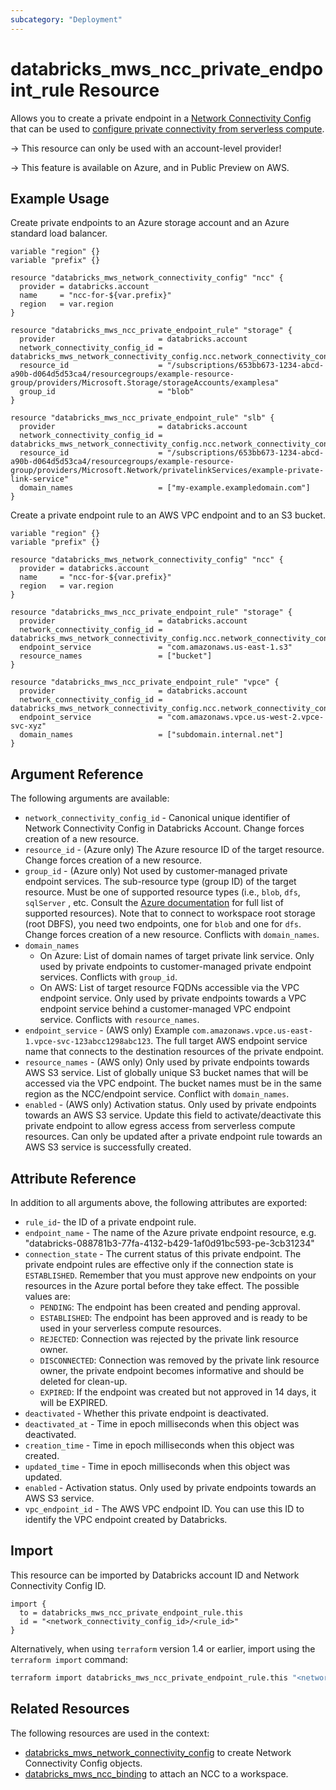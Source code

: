 ```yaml
---
subcategory: "Deployment"
---
```

# databricks_mws_ncc_private_endpoint_rule Resource

Allows you to create a private endpoint in a [Network Connectivity Config](mws_network_connectivity_config.md) that can be used to [configure private connectivity from serverless compute](https://learn.microsoft.com/en-us/azure/databricks/security/network/serverless-network-security/serverless-private-link).

-> This resource can only be used with an account-level provider!

-> This feature is available on Azure, and in Public Preview on AWS.

## Example Usage

Create private endpoints to an Azure storage account and an Azure standard load balancer.

```hcl
variable "region" {}
variable "prefix" {}

resource "databricks_mws_network_connectivity_config" "ncc" {
  provider = databricks.account
  name     = "ncc-for-${var.prefix}"
  region   = var.region
}

resource "databricks_mws_ncc_private_endpoint_rule" "storage" {
  provider                       = databricks.account
  network_connectivity_config_id = databricks_mws_network_connectivity_config.ncc.network_connectivity_config_id
  resource_id                    = "/subscriptions/653bb673-1234-abcd-a90b-d064d5d53ca4/resourcegroups/example-resource-group/providers/Microsoft.Storage/storageAccounts/examplesa"
  group_id                       = "blob"
}

resource "databricks_mws_ncc_private_endpoint_rule" "slb" {
  provider                       = databricks.account
  network_connectivity_config_id = databricks_mws_network_connectivity_config.ncc.network_connectivity_config_id
  resource_id                    = "/subscriptions/653bb673-1234-abcd-a90b-d064d5d53ca4/resourcegroups/example-resource-group/providers/Microsoft.Network/privatelinkServices/example-private-link-service"
  domain_names                   = ["my-example.exampledomain.com"]
}

```

Create a private endpoint rule to an AWS VPC endpoint and to an S3 bucket.

```hcl
variable "region" {}
variable "prefix" {}

resource "databricks_mws_network_connectivity_config" "ncc" {
  provider = databricks.account
  name     = "ncc-for-${var.prefix}"
  region   = var.region
}

resource "databricks_mws_ncc_private_endpoint_rule" "storage" {
  provider                       = databricks.account
  network_connectivity_config_id = databricks_mws_network_connectivity_config.ncc.network_connectivity_config_id
  endpoint_service               = "com.amazonaws.us-east-1.s3"
  resource_names                 = ["bucket"]
}

resource "databricks_mws_ncc_private_endpoint_rule" "vpce" {
  provider                       = databricks.account  
  network_connectivity_config_id = databricks_mws_network_connectivity_config.ncc.network_connectivity_config_id
  endpoint_service               = "com.amazonaws.vpce.us-west-2.vpce-svc-xyz"
  domain_names                   = ["subdomain.internal.net"]
}
```

## Argument Reference

The following arguments are available:

* `network_connectivity_config_id` - Canonical unique identifier of Network Connectivity Config in Databricks Account. Change forces creation of a new resource.
* `resource_id` - (Azure only) The Azure resource ID of the target resource. Change forces creation of a new resource.
* `group_id` - (Azure only) Not used by customer-managed private endpoint services. The sub-resource type (group ID) of the target resource. Must be one of supported resource types (i.e., `blob`, `dfs`, `sqlServer` , etc. Consult the [Azure documentation](https://learn.microsoft.com/en-us/azure/private-link/private-endpoint-overview#private-link-resource) for full list of supported resources). Note that to connect to workspace root storage (root DBFS), you need two endpoints, one for `blob` and one for `dfs`. Change forces creation of a new resource. Conflicts with `domain_names`.
* `domain_names`
  * On Azure: List of domain names of target private link service. Only used by private endpoints to customer-managed private endpoint services. Conflicts with `group_id`.
  * On AWS: List of target resource FQDNs accessible via the VPC endpoint service. Only used by private endpoints towards a VPC endpoint service behind a customer-managed VPC endpoint service. Conflicts with `resource_names`.
* `endpoint_service` - (AWS only) Example `com.amazonaws.vpce.us-east-1.vpce-svc-123abcc1298abc123`. The full target AWS endpoint service name that connects to the destination resources of the private endpoint.
* `resource_names` - (AWS only) Only used by private endpoints towards AWS S3 service. List of globally unique S3 bucket names that will be accessed via the VPC endpoint. The bucket names must be in the same region as the NCC/endpoint service. Conflict with `domain_names`.
* `enabled` - (AWS only) Activation status. Only used by private endpoints towards an AWS S3 service. Update this field to activate/deactivate this private endpoint to allow egress access from serverless compute resources. Can only be updated after a private endpoint rule towards an AWS S3 service is successfully created.

## Attribute Reference

In addition to all arguments above, the following attributes are exported:

* `rule_id`- the ID of a private endpoint rule.
* `endpoint_name` - The name of the Azure private endpoint resource, e.g. "databricks-088781b3-77fa-4132-b429-1af0d91bc593-pe-3cb31234"
* `connection_state` - The current status of this private endpoint. The private endpoint rules are effective only if the connection state is `ESTABLISHED`. Remember that you must approve new endpoints on your resources in the Azure portal before they take effect.
The possible values are:
  * `PENDING`: The endpoint has been created and pending approval.
  * `ESTABLISHED`: The endpoint has been approved and is ready to be used in your serverless compute resources.
  * `REJECTED`: Connection was rejected by the private link resource owner.
  * `DISCONNECTED`: Connection was removed by the private link resource owner, the private endpoint becomes informative and should be deleted for clean-up.
  * `EXPIRED`: If the endpoint was created but not approved in 14 days, it will be EXPIRED.  
* `deactivated` - Whether this private endpoint is deactivated.
* `deactivated_at` - Time in epoch milliseconds when this object was deactivated.
* `creation_time` - Time in epoch milliseconds when this object was created.
* `updated_time` - Time in epoch milliseconds when this object was updated.
* `enabled` - Activation status. Only used by private endpoints towards an AWS S3 service.
* `vpc_endpoint_id` - The AWS VPC endpoint ID. You can use this ID to identify the VPC endpoint created by Databricks.

## Import

This resource can be imported by Databricks account ID and Network Connectivity Config ID.

```hcl
import {
  to = databricks_mws_ncc_private_endpoint_rule.this
  id = "<network_connectivity_config_id>/<rule_id>"
}
```

Alternatively, when using `terraform` version 1.4 or earlier, import using the `terraform import` command:

```sh
terraform import databricks_mws_ncc_private_endpoint_rule.this "<network_connectivity_config_id>/<rule_id>"
```

## Related Resources

The following resources are used in the context:

* [databricks_mws_network_connectivity_config](mws_network_connectivity_config.md) to create Network Connectivity Config objects.
* [databricks_mws_ncc_binding](mws_ncc_binding.md) to attach an NCC to a workspace.
